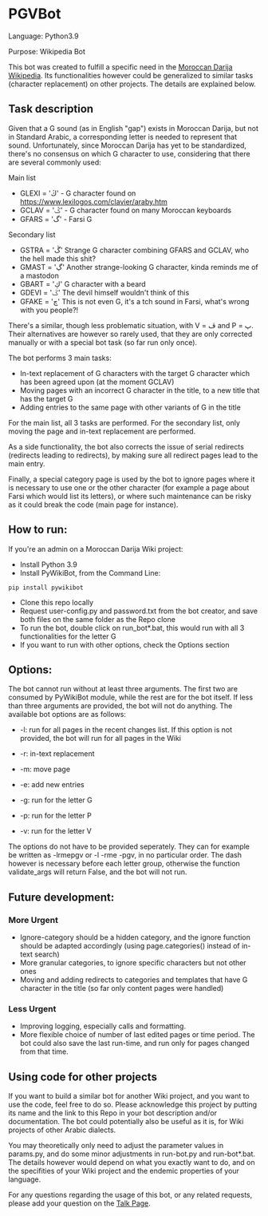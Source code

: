 # PGVBot


Language: Python3.9

Purpose: Wikipedia Bot

This bot was created to fulfill a specific need in the [Moroccan Darija Wikipedia](https://ary.wikipedia.org/wiki/%D8%A7%D9%84%D8%B5%D9%81%D8%AD%D8%A9_%D8%A7%D9%84%D9%84%D9%91%D9%88%D9%84%D8%A7). Its functionalities however could be generalized to similar tasks (character replacement) on other projects. The details are explained below.

## Task description
Given that a G sound (as in English "gap") exists in Moroccan Darija, but not in Standard Arabic, a corresponding letter is needed to represent that sound. Unfortunately, since Moroccan Darija has yet to be standardized, there's no consensus on which G character to use, considering that there are several commonly used:

Main list
- GLEXI = 'ڭ' - G character found on https://www.lexilogos.com/clavier/araby.htm
- GCLAV = 'ݣ' - G character found on many Moroccan keyboards
- GFARS = 'گ' - Farsi G

Secondary list
- GSTRA = 'ڴ' Strange G character combining GFARS and GCLAV, who the hell made this shit?
- GMAST = 'ڲ' Another strange-looking G character, kinda reminds me of a mastodon
- GBART = 'ڮ' G character with a beard
- GDEVI = 'ػ' The devil himself wouldn't think of this
- GFAKE = 'چ' This is not even G, it's a tch sound in Farsi, what's wrong with you people?!

There's a similar, though less problematic situation, with V = ڤ and P = پ. Their alternatives are however so rarely used, that they are only corrected manually or with a special bot task (so far run only once).

The bot performs 3 main tasks:

- In-text replacement of G characters with the target G character which has been agreed upon (at the moment GCLAV)
- Moving pages with an incorrect G character in the title, to a new title that has the target G
- Adding entries to the same page with other variants of G in the title

For the main list, all 3 tasks are performed. For the secondary list, only moving the page and in-text replacement are performed.

As a side functionality, the bot also corrects the issue of serial redirects (redirects leading to redirects), by making sure all redirect pages lead to the main entry.

Finally, a special category page is used by the bot to ignore pages where it is necessary to use one or the other character (for example a page about Farsi which would list its letters), or where such maintenance can be risky as it could break the code (main page for instance).

## How to run:
If you're an admin on a Moroccan Darija Wiki project:

- Install Python 3.9
- Install PyWikiBot, from the Command Line:
```
pip install pywikibot
```
- Clone this repo locally
- Request user-config.py and password.txt from the bot creator, and save both files on the same folder as the Repo clone
- To run the bot, double click on run_bot*.bat, this would run with all 3 functionalities for the letter G
- If you want to run with other options, check the Options section

## Options:
The bot cannot run without at least three arguments. The first two are consumed by PyWikiBot module, while the rest are for the bot itself. If less than three arguments are provided, the bot will not do anything.
The available bot options are as follows:

- -l: run for all pages in the recent changes list. If this option is not provided, the bot will run for all pages in the Wiki

- -r: in-text replacement
- -m: move page
- -e: add new entries

- -g: run for the letter G
- -p: run for the letter P
- -v: run for the letter V

The options do not have to be provided seperately. They can for example be written as -lrmepgv or -l -rme -pgv, in no particular order. The dash however is necessary before each letter group, otherwise the function validate_args will return False, and the bot will not run.

## Future development:

### More Urgent
- Ignore-category should be a hidden category, and the ignore function should be adapted accordingly (using page.categories() instead of in-text search)
- More granular categories, to ignore specific characters but not other ones
- Moving and adding redirects to categories and templates that have G character in the title (so far only content pages were handled)

### Less Urgent
- Improving logging, especially calls and formatting.
- More flexible choice of number of last edited pages or time period. The bot could also save the last run-time, and run only for pages changed from that time.

## Using code for other projects
If you want to build a similar bot for another Wiki project, and you want to use the code, feel free to do so. Please acknowledge this project by putting its name and the link to this Repo in your bot description and/or documentation. The bot could potentially also be useful as it is, for Wiki projects of other Arabic dialects.

You may theoretically only need to adjust the parameter values in params.py, and do some minor adjustments in run-bot.py and run-bot*.bat. The details however would depend on what you exactly want to do, and on the specifities of your Wiki project and the endemic properties of your language.

For any questions regarding the usage of this bot, or any related requests, please add your question on the [Talk Page](https://ary.wikipedia.org/wiki/%D9%86%D9%82%D8%A7%D8%B4_%D8%A7%D9%84%D9%85%D8%B3%D8%AA%D8%AE%D8%AF%D9%85:Ideophagous).
